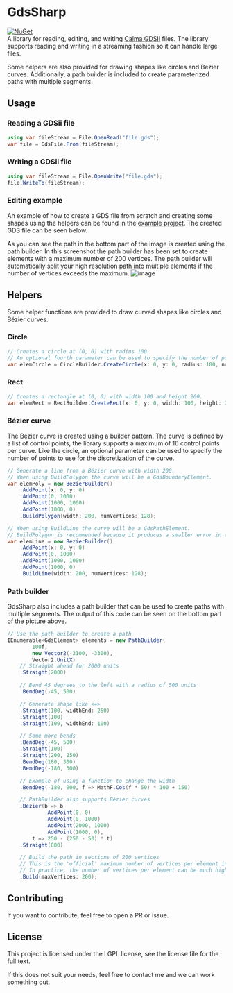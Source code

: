 # GdsSharp

[![NuGet](https://img.shields.io/nuget/v/GdsSharp.svg)](https://www.nuget.org/packages/GdsSharp/)\
A library for reading, editing, and writing [Calma GDSII](https://en.wikipedia.org/wiki/GDSII) files.
The library supports reading and writing in a streaming fashion so it can handle large files.

Some helpers are also provided for drawing shapes like circles and Bézier curves.
Additionally, a path builder is included to create parameterized paths with multiple segments.

## Usage

### Reading a GDSii file

```csharp
using var fileStream = File.OpenRead("file.gds");
var file = GdsFile.From(fileStream);
```

### Writing a GDSii file

```csharp
using var fileStream = File.OpenWrite("file.gds");
file.WriteTo(fileStream);
```

### Editing example

An example of how to create a GDS file from scratch and creating some shapes using the helpers can be found in
the [example project](https://github.com/BorisGerretzen/GdsSharp/blob/master/GdsGenerator/Program.cs).
The created GDS file can be seen below.

As you can see the path in the bottom part of the image is created using the path builder.
In this screenshot the path builder has been set to create elements with a maximum number of 200 vertices.
The path builder will automatically split your high resolution path into multiple elements if the number of vertices exceeds the maximum.
![image](https://github.com/user-attachments/assets/30f91036-09c0-4903-827e-1e57a663ba86)

## Helpers
Some helper functions are provided to draw curved shapes like circles and Bézier curves.

### Circle
```csharp
// Creates a circle at (0, 0) with radius 100. 
// An optional fourth parameter can be used to specify the number of points to use for the discretization of the circle.
var elemCircle = CircleBuilder.CreateCircle(x: 0, y: 0, radius: 100, numPoints: 128),
```

### Rect

```csharp
// Creates a rectangle at (0, 0) with width 100 and height 200.
var elemRect = RectBuilder.CreateRect(x: 0, y: 0, width: 100, height: 200);
```

### Bézier curve

The Bézier curve is created using a builder pattern. The curve is defined by a list of control points, the library supports a maximum of 16 control points per curve.
Like the circle, an optional parameter can be used to specify the number of points to use for the discretization of the curve.
```csharp
// Generate a line from a Bézier curve with width 200.
// When using BuildPolygon the curve will be a GdsBoundaryElement.
var elemPoly = new BezierBuilder()
    .AddPoint(x: 0, y: 0)
    .AddPoint(0, 1000)
    .AddPoint(1000, 1000)
    .AddPoint(1000, 0)
    .BuildPolygon(width: 200, numVertices: 128);

// When using BuildLine the curve will be a GdsPathElement.
// BuildPolygon is recommended because it produces a smaller error in the curve.
var elemLine = new BezierBuilder()
    .AddPoint(x: 0, y: 0)
    .AddPoint(0, 1000)
    .AddPoint(1000, 1000)
    .AddPoint(1000, 0)
    .BuildLine(width: 200, numVertices: 128);
```

### Path builder

GdsSharp also includes a path builder that can be used to create paths with multiple segments.
The output of this code can be seen on the bottom part of the picture above.

```csharp
// Use the path builder to create a path
IEnumerable<GdsElement> elements = new PathBuilder(
        100f,
        new Vector2(-3100, -3300),
        Vector2.UnitX)
    // Straight ahead for 2000 units
    .Straight(2000)

    // Bend 45 degrees to the left with a radius of 500 units
    .BendDeg(-45, 500)

    // Generate shape like <=>
    .Straight(100, widthEnd: 250)
    .Straight(100)
    .Straight(100, widthEnd: 100)

    // Some more bends
    .BendDeg(-45, 500)
    .Straight(100)
    .Straight(200, 250)
    .BendDeg(180, 300)
    .BendDeg(-180, 300)

    // Example of using a function to change the width
    .BendDeg(-180, 900, f => MathF.Cos(f * 50) * 100 + 150)

    // PathBuilder also supports Bézier curves
    .Bezier(b => b
            .AddPoint(0, 0)
            .AddPoint(0, 1000)
            .AddPoint(2000, 1000)
            .AddPoint(1000, 0),
        t => 250 - (250 - 50) * t)
    .Straight(800)

    // Build the path in sections of 200 vertices
    // This is the 'official' maximum number of vertices per element in GDSII
    // In practice, the number of vertices per element can be much higher
    .Build(maxVertices: 200);
```

## Contributing

If you want to contribute, feel free to open a PR or issue.

## License

This project is licensed under the LGPL license, see the license file for the full text.

If this does not suit your needs, feel free to contact me and we can work something out.
